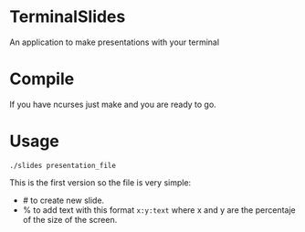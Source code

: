 # TerminalSlides

An application to make presentations with your terminal

# Compile

If you have ncurses just make and you are ready to go.

# Usage

```./slides presentation_file```

This is the first version so the file is very simple:

* \# to create new slide.
* % to add text with this format ```x:y:text``` where x and y are the percentaje
	of the size of the screen.